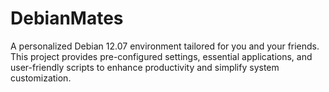 # DebianMates
A personalized Debian 12.07 environment tailored for you and your friends. This project provides pre-configured settings, essential applications, and user-friendly scripts to enhance productivity and simplify system customization.
